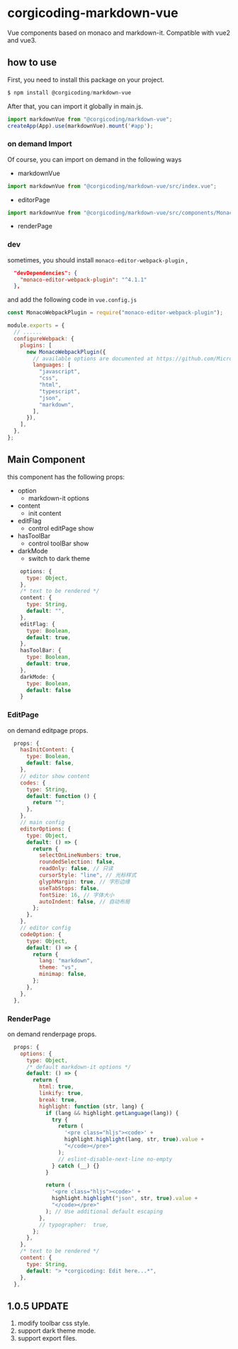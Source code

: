 # corgicoding-markdown-vue

Vue components based on monaco and markdown-it.
Compatible with vue2 and vue3.

## how to use

First, you need to install this package on your project.

``` powershell
$ npm install @corgicoding/markdown-vue
```

After that, you can import it globally in main.js.

``` js
import markdownVue from "@corgicoding/markdown-vue";
createApp(App).use(markdownVue).mount('#app');
```

### on demand Import

Of course, you can import on demand in the following ways

- markdownVue

``` js
import markdownVue from "@corgicoding/markdown-vue/src/index.vue";
```

- editorPage

``` js
import markdownVue from "@corgicoding/markdown-vue/src/components/Monaco.vue";
```

- renderPage

### dev

sometimes, you should install `monaco-editor-webpack-plugin` ,

``` json
  "devDependencies": {
    "monaco-editor-webpack-plugin": "^4.1.1"
  },
```

and add the following code in `vue.config.js`

``` js
const MonacoWebpackPlugin = require("monaco-editor-webpack-plugin");

module.exports = {
  // ......
  configureWebpack: {
    plugins: [
      new MonacoWebpackPlugin({
        // available options are documented at https://github.com/Microsoft/monaco-editor-webpack-plugin#options
        languages: [
          "javascript",
          "css",
          "html",
          "typescript",
          "json",
          "markdown",
        ],
      }),
    ],
  },
};
```

## Main Component

this component has the following props:

- option 
  - markdown-it options
- content
  - init content
- editFlag
  - control editPage show
- hasToolBar
  - control toolBar show
- darkMode
  - switch to dark theme


``` js
    options: {
      type: Object,
    },
    /* text to be rendered */
    content: {
      type: String,
      default: "",
    },
    editFlag: {
      type: Boolean,
      default: true,
    },
    hasToolBar: {
      type: Boolean,
      default: true,
    },
    darkMode: {
      type: Boolean,
      default: false
    }
```

### EditPage

on demand editpage props.

``` js
  props: {
    hasInitContent: {
      type: Boolean,
      default: false,
    },
    // editor show content
    codes: {
      type: String,
      default: function () {
        return "";
      },
    },
    // main config
    editorOptions: {
      type: Object,
      default: () => {
        return {
          selectOnLineNumbers: true,
          roundedSelection: false,
          readOnly: false, // 只读
          cursorStyle: "line", // 光标样式
          glyphMargin: true, // 字形边缘
          useTabStops: false,
          fontSize: 16, // 字体大小
          autoIndent: false, // 自动布局
        };
      },
    },
    // editor config
    codeOption: {
      type: Object,
      default: () => {
        return {
          lang: "markdown",
          theme: "vs",
          minimap: false,
        };
      },
    },
  },
```

### RenderPage

on demand renderpage props.

``` js
  props: {
    options: {
      type: Object,
      /* default markdown-it options */
      default: () => {
        return {
          html: true,
          linkify: true,
          break: true,
          highlight: function (str, lang) {
            if (lang && highlight.getLanguage(lang)) {
              try {
                return (
                  '<pre class="hljs"><code>' +
                  highlight.highlight(lang, str, true).value +
                  "</code></pre>"
                );
                // eslint-disable-next-line no-empty
              } catch (__) {}
            }

            return (
              '<pre class="hljs"><code>' +
              highlight.highlight("json", str, true).value +
              "</code></pre>"
            ); // Use additional default escaping
          },
          // typographer:  true,
        };
      },
    },
    /* text to be rendered */
    content: {
      type: String,
      default: "> *corgicoding: Edit here...*",
    },
  },
```

## 1.0.5 UPDATE

1. modify toolbar css style.
2. support dark theme mode.
3. support export files.
